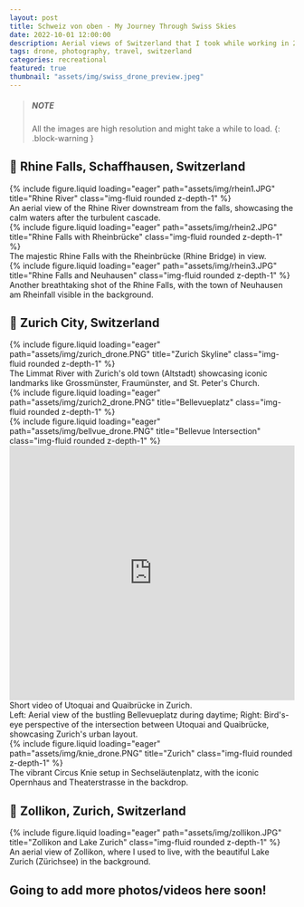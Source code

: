 ```yaml
---
layout: post
title: Schweiz von oben - My Journey Through Swiss Skies
date: 2022-10-01 12:00:00
description: Aerial views of Switzerland that I took while working in 2022.
tags: drone, photography, travel, switzerland
categories: recreational
featured: true
thumbnail: "assets/img/swiss_drone_preview.jpeg"
---
```

> ##### NOTE
>
> All the images are high resolution and might take a while to load.
{: .block-warning }

## 📍 Rhine Falls, Schaffhausen, Switzerland

<div class="row">
    <div class="col-sm mt-3 mt-md-0">
        {% include figure.liquid loading="eager" path="assets/img/rhein1.JPG" title="Rhine River" class="img-fluid rounded z-depth-1" %}
    </div>
</div>
<div class="caption">
    An aerial view of the Rhine River downstream from the falls, showcasing the calm waters after the turbulent cascade.
</div>

<div class="row mt-5">
    <div class="col-sm mt-3 mt-md-0">
        {% include figure.liquid loading="eager" path="assets/img/rhein2.JPG" title="Rhine Falls with Rheinbrücke" class="img-fluid rounded z-depth-1" %}
    </div>
</div>
<div class="caption">
    The majestic Rhine Falls with the Rheinbrücke (Rhine Bridge) in view.
</div>

<div class="row mt-5">
    <div class="col-sm mt-3 mt-md-0">
        {% include figure.liquid loading="eager" path="assets/img/rhein3.JPG" title="Rhine Falls and Neuhausen" class="img-fluid rounded z-depth-1" %}
    </div>
</div>
<div class="caption">
    Another breathtaking shot of the Rhine Falls, with the town of Neuhausen am Rheinfall visible in the background.
</div>

## 📍 Zurich City, Switzerland
<div class="row">
    <div class="col-sm mt-3 mt-md-0">
        {% include figure.liquid loading="eager" path="assets/img/zurich_drone.PNG" title="Zurich Skyline" class="img-fluid rounded z-depth-1" %}
    </div>
</div>
<div class="caption">
    The Limmat River with Zurich's old town (Altstadt) showcasing iconic landmarks like Grossmünster, Fraumünster, and St. Peter's Church.
</div>

<div class="row mt-4">
    <div class="col-sm mt-3 mt-md-0 d-flex align-items-center">
        {% include figure.liquid loading="eager" path="assets/img/zurich2_drone.PNG" title="Bellevueplatz" class="img-fluid rounded z-depth-1" %}
    </div>
    <div class="col-sm mt-3 mt-md-0">
        {% include figure.liquid loading="eager" path="assets/img/bellvue_drone.PNG" title="Bellevue Intersection" class="img-fluid rounded z-depth-1" %}
    </div>
</div>

<div class="row mt-5">
    <div class="col-12 mt-3 mt-md-0">
        <iframe width="100%" height="450" src="https://www.youtube.com/embed/rs-VLift36Y?si=s4GUiPGA5sIvvNLT" title="YouTube video player" frameborder="0" allow="accelerometer; clipboard-write; encrypted-media; gyroscope; picture-in-picture" allowfullscreen></iframe>
    </div>
</div>
<div class="caption">
    Short video of Utoquai and Quaibrücke in Zurich.
</div>

<div class="caption">
    Left: Aerial view of the bustling Bellevueplatz during daytime; Right: Bird's-eye perspective of the intersection between Utoquai and Quaibrücke, showcasing Zurich's urban layout.
</div>

<div class="row">
    <div class="col-sm mt-3 mt-md-0">
        {% include figure.liquid loading="eager" path="assets/img/knie_drone.PNG" title="Zurich" class="img-fluid rounded z-depth-1" %}
    </div>
</div>
<div class="caption">
    The vibrant Circus Knie setup in Sechseläutenplatz, with the iconic Opernhaus and Theaterstrasse in the backdrop.
</div>


## 📍 Zollikon, Zurich, Switzerland
<div class="row">
    <div class="col-sm mt-3 mt-md-0">
        {% include figure.liquid loading="eager" path="assets/img/zollikon.JPG" title="Zollikon and Lake Zurich" class="img-fluid rounded z-depth-1" %}
    </div>
</div>
<div class="caption">
    An aerial view of Zollikon, where I used to live, with the beautiful Lake Zurich (Zürichsee) in the background.
</div>


## Going to add more photos/videos here soon!